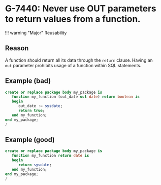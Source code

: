 # G-7440: Never use OUT parameters to return values from a function.

!!! warning "Major"
    Reusability

## Reason

A function should return all its data through the `return` clause. Having an `out` parameter prohibits usage of a function within SQL statements.

## Example (bad)

``` sql
create or replace package body my_package is
   function my_function (out_date out date) return boolean is
   begin
      out_date := sysdate;
      return true;
   end my_function;
end my_package;
/
```

## Example (good)

``` sql
create or replace package body my_package is
   function my_function return date is
   begin
      return sysdate;
   end my_function;
end my_package;
/
```